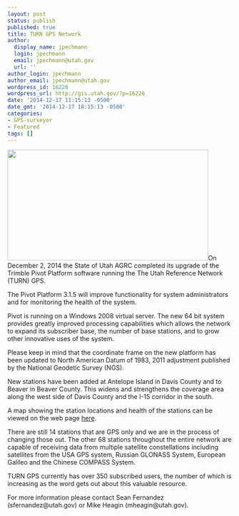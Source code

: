 ```yaml
---
layout: post
status: publish
published: true
title: TURN GPS Network
author:
  display_name: jpechmann
  login: jpechmann
  email: jpechmann@utah.gov
  url: ''
author_login: jpechmann
author_email: jpechmann@utah.gov
wordpress_id: 16226
wordpress_url: http://gis.utah.gov/?p=16226
date: '2014-12-17 11:15:13 -0500'
date_gmt: '2014-12-17 18:15:13 -0500'
categories:
- GPS-surveyor
- Featured
tags: []
---
```

<p><a href="http://gis.utah.gov/wp-content/uploads/UpgradedNetwork_Dec2014.jpg"><img src="http://gis.utah.gov/wp-content/uploads/UpgradedNetwork_Dec2014.jpg" alt="" title="UpgradedNetwork_Dec2014" width="450" height="248" class="alignright size-full wp-image-16227" /></a>On December 2, 2014 the State of Utah AGRC completed its upgrade of the Trimble Pivot Platform software running the The Utah Reference Network (TURN) GPS. </p>
<p>The Pivot Platform 3.1.5 will improve functionality for system administrators and for monitoring the health of the system. </p>
<p>Pivot is running on a Windows 2008 virtual server. The new 64 bit system provides greatly improved processing capabilities which allows the network to expand its subscriber base, the number of base stations, and to grow other innovative uses of the system.</p>
<p>Please keep in mind that the coordinate frame on the new platform has been updated to North American Datum of 1983, 2011 adjustment published by the National Geodetic Survey (NGS). </p>
<p>New stations have been added at Antelope Island in Davis County and to Beaver in Beaver County. This widens and strengthens the coverage area along the west side of Davis County and the I-15 corridor in the south. </p>
<p>A map showing the station locations and health of the stations can be viewed on the web page <a href="http://www.turngps.utah.gov/Map/SensorMap.aspx">here</a>. </p>
<p>There are still 14 stations that are GPS only and we are in the process of changing those out. The other 68 stations throughout the entire network are capable of receiving data from multiple satellite constellations including satellites from the USA GPS system, Russian GLONASS System, European Galileo and the Chinese COMPASS System.  </p>
<p>TURN GPS currently has over 350 subscribed users, the number of which is increasing as the word gets out about this valuable resource.</p>
<p>For more information please contact Sean Fernandez (sfernandez@utah.gov) or Mike Heagin (mheagin@utah.gov).</p>
